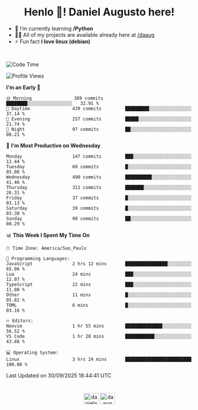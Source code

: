 <h1 align="center">Henlo 👋! Daniel Augusto here!</h1>

- 🌱 I’m currently learning **/Python**
- 👨‍💻 All of my projects are available already here at [/daaug](https://github.com/daaug)
- ⚡ Fun fact **I love linux (debian)**
<h1></h1>

<!--START_SECTION:waka-->
![Code Time](http://img.shields.io/badge/Code%20Time-71%20hrs%2017%20mins-blue)

![Profile Views](http://img.shields.io/badge/Profile%20Views-0-blue)

**I'm an Early 🐤** 

```text
🌞 Morning                389 commits         ████████░░░░░░░░░░░░░░░░░   32.91 % 
🌆 Daytime                439 commits         █████████░░░░░░░░░░░░░░░░   37.14 % 
🌃 Evening                257 commits         █████░░░░░░░░░░░░░░░░░░░░   21.74 % 
🌙 Night                  97 commits          ██░░░░░░░░░░░░░░░░░░░░░░░   08.21 % 
```
📅 **I'm Most Productive on Wednesday** 

```text
Monday                   147 commits         ███░░░░░░░░░░░░░░░░░░░░░░   12.44 % 
Tuesday                  60 commits          █░░░░░░░░░░░░░░░░░░░░░░░░   05.08 % 
Wednesday                490 commits         ██████████░░░░░░░░░░░░░░░   41.46 % 
Thursday                 311 commits         ███████░░░░░░░░░░░░░░░░░░   26.31 % 
Friday                   37 commits          █░░░░░░░░░░░░░░░░░░░░░░░░   03.13 % 
Saturday                 39 commits          █░░░░░░░░░░░░░░░░░░░░░░░░   03.30 % 
Sunday                   98 commits          ██░░░░░░░░░░░░░░░░░░░░░░░   08.29 % 
```


📊 **This Week I Spent My Time On** 

```text
🕑︎ Time Zone: America/Sao_Paulo

💬 Programming Languages: 
JavaScript               2 hrs 12 mins       ████████████████░░░░░░░░░   65.06 % 
Lua                      24 mins             ███░░░░░░░░░░░░░░░░░░░░░░   12.07 % 
TypeScript               22 mins             ███░░░░░░░░░░░░░░░░░░░░░░   11.00 % 
Other                    11 mins             █░░░░░░░░░░░░░░░░░░░░░░░░   05.82 % 
TOML                     6 mins              █░░░░░░░░░░░░░░░░░░░░░░░░   03.16 % 

🔥 Editors: 
Neovim                   1 hr 55 mins        ██████████████░░░░░░░░░░░   56.52 % 
VS Code                  1 hr 28 mins        ███████████░░░░░░░░░░░░░░   43.48 % 

💻 Operating System: 
Linux                    3 hrs 24 mins       █████████████████████████   100.00 % 
```


 Last Updated on 30/09/2025 18:44:41 UTC
<!--END_SECTION:waka-->

<h1></h1>
<p align="center">
<a href="https://linkedin.com/in/danielaug" target="blank"><img align="center" src="https://raw.githubusercontent.com/rahuldkjain/github-profile-readme-generator/master/src/images/icons/Social/linked-in-alt.svg" alt="danielaug" height="30" width="40" /></a> 
<a href="https://www.hackerrank.com/daaug" target="blank"><img align="center" src="https://raw.githubusercontent.com/rahuldkjain/github-profile-readme-generator/master/src/images/icons/Social/hackerrank.svg" alt="daaug" height="30" width="40" /></a>
</p>
